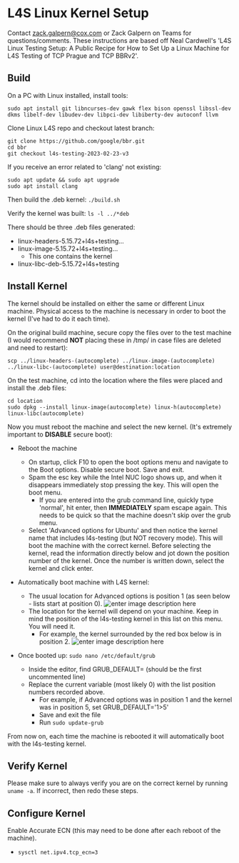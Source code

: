 # L4S Linux Kernel Setup

Contact zack.galpern@cox.com or Zack Galpern on Teams for questions/comments. These instructions are based off Neal Cardwell's 'L4S Linux Testing Setup: A Public Recipe for How to Set Up a Linux Machine for L4S Testing of TCP Prague and TCP BBRv2'.


## Build
On a PC with Linux installed, install tools:

```
sudo apt install git libncurses-dev gawk flex bison openssl libssl-dev dkms libelf-dev libudev-dev libpci-dev libiberty-dev autoconf llvm
```

Clone Linux L4S repo and checkout latest branch:
```
git clone https://github.com/google/bbr.git
cd bbr
git checkout l4s-testing-2023-02-23-v3
```

If you receive an error related to 'clang' not existing:

```
sudo apt update && sudo apt upgrade
sudo apt install clang
```
Then build the .deb kernel:
```./build.sh```

Verify the kernel was built:
```ls -l ../*deb```

There should be three .deb files generated:

- linux-headers-5.15.72+l4s+testing...
- linux-image-5.15.72+l4s+testing...
	- This one contains the kernel
- linux-libc-deb-5.15.72+l4s+testing

## Install Kernel
The kernel should be installed on either the same or different Linux machine. Physical access to the machine is necessary in order to boot the kernel (I've had to do it each time).

On the original build machine, secure copy the files over to the test machine (I would recommend **NOT** placing these in /tmp/ in case files are deleted and need to restart):

```
scp ../linux-headers-(autocomplete) ../linux-image-(autocomplete) ../linux-libc-(autocomplete) user@destination:location
```

On the test machine, cd into the location where the files were placed and install the .deb files:

```
cd location
sudo dpkg --install linux-image(autocomplete) linux-h(autocomplete) linux-libc(autocomplete)
```

Now you must reboot the machine and select the new kernel. (It's extremely important to **DISABLE** secure boot):

- Reboot the machine
	- On startup, click F10 to open the boot options menu and navigate to the Boot options. Disable secure boot. Save and exit.
	- Spam the esc key while the Intel NUC logo shows up, and when it disappears immediately stop pressing the key. This will open the boot menu. 
		- If you are entered into the grub command line, quickly type 'normal', hit enter, then **IMMEDIATELY** spam escape again. This needs to be quick so that the machine doesn't skip over the grub menu.
	- Select 'Advanced options for Ubuntu' and then notice the kernel name that includes l4s-testing (but NOT recovery mode). This will boot the machine with the correct kernel. Before selecting the kernel, read the information directly below and jot down the position number of the kernel. Once the number is written down, select the kernel and click enter.

- Automatically boot machine with L4S kernel:
	- The usual location for Advanced options is position 1 (as seen below - lists start at position 0).
![enter image description here](https://media.licdn.com/dms/image/D4D12AQErfgoiNV7_vw/article-inline_image-shrink_400_744/0/1685965207575?e=2147483647&v=beta&t=4cZ6uLYlX1j1xCWkRta9HYZf-jP-m4QSsdkMQ1KsAdY)
	- The location for the kernel will depend on your machine. Keep in mind the position of the l4s-testing kernel in this list on this menu. You will need it.
		- For example, the kernel surrounded by the red box below is in position 2.
![enter image description here](https://media.licdn.com/dms/image/D4D12AQHv1r978b400Q/article-inline_image-shrink_400_744/0/1685965256052?e=2147483647&v=beta&t=drWrRTpJ0X-NnZ2-bcdtuYJkJxcn1DXvSPVIoeRFJP8)
- Once booted up:
	```sudo nano /etc/default/grub```
	- Inside the editor, find GRUB_DEFAULT= (should be the first uncommented line)
	- Replace the current variable (most likely 0) with the list position numbers recorded above.
		- For example, if Advanced options was in position 1 and the kernel was in position 5, set GRUB_DEFAULT='1>5'
		- Save and exit the file
		- Run ```sudo update-grub```

From now on, each time the machine is rebooted it will automatically boot with the l4s-testing kernel.

## Verify Kernel
Please make sure to always verify you are on the correct kernel by running ```uname -a```. If incorrect, then redo these steps.

## Configure Kernel
Enable Accurate ECN (this may need to be done after each reboot of the machine).
- ```sysctl net.ipv4.tcp_ecn=3```
